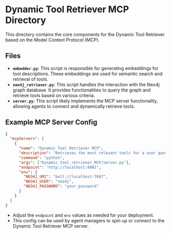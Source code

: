# Dynamic Tool Retriever MCP Directory

This directory contains the core components for the Dynamic Tool Retriever based on the Model Context Protocol (MCP).

## Files

- **`embedder.py`**: This script is responsible for generating embeddings for tool descriptions. These embeddings are used for semantic search and retrieval of tools.
- **`neo4j_retriever.py`**: This script handles the interaction with the Neo4j graph database. It provides functionalities to query the graph and retrieve tools based on various criteria.
- **`server.py`**: This script likely implements the MCP server functionality, allowing agents to connect and dynamically retrieve tools.

## Example MCP Server Config

```json
{
  "mcpServers": [
    {
      "name": "Dynamic Tool Retriever MCP",
      "description": "Retrieves the most relevant tools for a user query using semantic search over a Neo4j graph.",
      "command": "python",
      "args": ["Dynamic_tool_retriever_MCP/server.py"],
      "endpoint": "http://localhost:8001",
      "env": {
        "NEO4J_URI": "bolt://localhost:7687",
        "NEO4J_USER": "neo4j",
        "NEO4J_PASSWORD": "your_password"
      }
    }
  ]
}
```

- Adjust the `endpoint` and `env` values as needed for your deployment.
- This config can be used by agent managers to spin up or connect to the Dynamic Tool Retriever MCP server.

